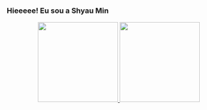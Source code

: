 ### Hieeeee! Eu sou a Shyau Min

<div align="center">
  <a href="https://github.com/shyaumin">
  <img height="180em" src="https://github-readme-stats.vercel.app/api?username=ShyauMin&show_icons=true&theme=dracula&include_all_commits=true&count_private=true"/>
  <img height="180em" src="https://github-readme-stats.vercel.app/api/top-langs/?username=shyaumin&layout=compact&langs_count=7&theme=dracula"/>
</div> 
